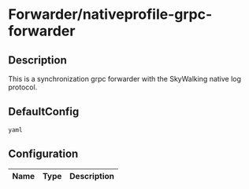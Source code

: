 # Forwarder/nativeprofile-grpc-forwarder
## Description
This is a synchronization grpc forwarder with the SkyWalking native log protocol.
## DefaultConfig
```yaml```
## Configuration
|Name|Type|Description|
|----|----|-----------|

